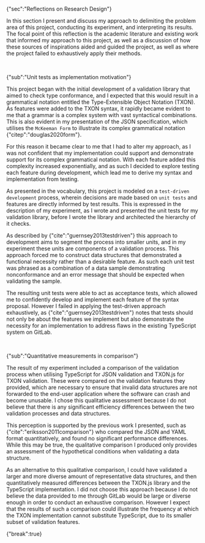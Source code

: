{"sec":"Reflections on Research Design"}

In this section I present and discuss my approach to delimiting the problem area of this project, conducting its experiment, and interpreting its results. The focal point of this reflection is the academic literature and existing work that informed my approach to this project, as well as a discussion of how these sources of inspirations aided and guided the project, as well as where the project failed to exhaustively apply their methods.

<br>

{"sub":"Unit tests as implementation motivation"}

This project began with the initial development of a validation library that aimed to check type conformance, and I expected that this would result in a grammatical notation entitled the Type-Extensible Object Notation (TXON). As features were added to the TXON syntax, it rapidly became evident to me that a grammar is a complex system with vast syntactical combinations. This is also evident in my presentation of the JSON specification, which utilises the `McKeeman Form` to illustrate its complex grammatical notation {"citep":"douglas2020form"}.

For this reason it became clear to me that I had to alter my approach, as I was not confident that my implementation could support and demonstrate support for its complex grammatical notation. With each feature added this complexity increased exponentially, and as such I decided to explore testing each feature during development, which lead me to derive my syntax and implementation from testing.

As presented in the vocabulary, this project is modeled on a `test-driven development` process, wherein decisions are made based on `unit tests` and features are directly informed by test results. This is expressed in the description of my experiment, as I wrote and presented the unit tests for my validation library, before I wrote the library and architected the hierarchy of it checks.

As described by {"cite":"guernsey2013testdriven"} this approach to development aims to segment the process into smaller units, and in my experiment these units are components of a validation process. This approach forced me to construct data structures that demonstrated a functional necessity rather than a desirable feature. As such each unit test was phrased as a combination of a data sample demonstrating nonconformance and an error message that should be expected when validating the sample.

The resulting unit tests were able to act as acceptance tests, which allowed me to confidently develop and implement each feature of the syntax proposal. However I failed in applying the test-driven approach exhaustively, as {"cite":"guernsey2013testdriven"} notes that tests should not only be about the features we implement but also demonstrate the necessity for an implementation to address flaws in the existing TypeScript system on GitLab.

<br>

{"sub":"Quantitative measurements in comparison"}

The result of my experiment included a comparison of the validation process when utilising TypeScript for JSON validation and TXON.js for TXON validation. These were compared on the validation features they provided, which are necessary to ensure that invalid data structures are not forwarded to the end-user application where the software can crash and become unusable. I chose this qualitative assessment because I do not believe that there is any significant efficiency differences between the two validation processes and data structures.

This perception is supported by the previous work I presented, such as {"cite":"eriksson2011comparison"} who compared the JSON and YAML format quantitatively, and found no significant performance differences. While this may be true, the qualitative comparison I produced only provides an assessment of the hypothetical conditions when validating a data structure.

As an alternative to this qualitative comparison, I could have validated a larger and more diverse amount of representative data structures, and then quantitatively measured differences between the TXON.js library and the TypeScript implementation. I did not choose this approach because I do not believe the data provided to me through GitLab would be large or diverse enough in order to conduct an exhaustive comparison. However I expect that the results of such a comparison could illustrate the frequency at which the TXON implementation cannot substitute TypeScript, due to its smaller subset of validation features.

{"break":true}
